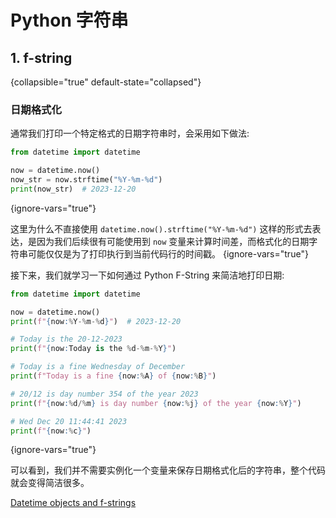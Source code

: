 # Python 字符串

<show-structure for="chapter" depth="2"/>

## 1. f-string
{collapsible="true" default-state="collapsed"}

### 日期格式化

通常我们打印一个特定格式的日期字符串时，会采用如下做法:

```Python
from datetime import datetime

now = datetime.now()
now_str = now.strftime("%Y-%m-%d")
print(now_str)  # 2023-12-20
```
{ignore-vars="true"}

这里为什么不直接使用 `datetime.now().strftime("%Y-%m-%d")` 这样的形式去表达，是因为我们后续很有可能使用到 `now` 变量来计算时间差，而格式化的日期字符串可能仅仅是为了打印执行到当前代码行的时间戳。
{ignore-vars="true"}

接下来，我们就学习一下如何通过 Python F-String 来简洁地打印日期:

```Python
from datetime import datetime

now = datetime.now()
print(f"{now:%Y-%m-%d}")  # 2023-12-20

# Today is the 20-12-2023
print(f"{now:Today is the %d-%m-%Y}")

# Today is a fine Wednesday of December
print(f"Today is a fine {now:%A} of {now:%B}")

# 20/12 is day number 354 of the year 2023
print(f"{now:%d/%m} is day number {now:%j} of the year {now:%Y}")

# Wed Dec 20 11:44:41 2023
print(f"{now:%c}")
```
{ignore-vars="true"}

可以看到，我们并不需要实例化一个变量来保存日期格式化后的字符串，整个代码就会变得简洁很多。


<seealso>
<category ref="ref_docs">
    <a href="https://mathspp.com/blog/twitter-threads/datetime-objects-and-f-strings">Datetime objects and f-strings</a>
</category>
</seealso>